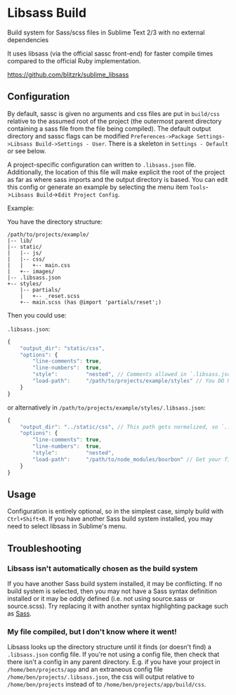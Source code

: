 # Libsass Build

Build system for Sass/scss files in Sublime Text 2/3 with no external dependencies

It uses libsass (via the official sassc front-end) for faster compile times compared to the official Ruby implementation.

https://github.com/blitzrk/sublime_libsass

## Configuration

By default, sassc is given no arguments and css files are put in `build/css` relative to the assumed root of the project (the outermost parent directory containing a sass file from the file being compiled). The default output directory and sassc flags can be modified `Preferences->Package Settings->Libsass Build->Settings - User`. There is a skeleton in `Settings - Default` or see below.

A project-specific configuration can written to `.libsass.json` file. Additionally, the location of this file will make explicit the root of the project as far as where sass imports and the output directory is based. You can edit this config or generate an example by selecting the menu item `Tools`->`Libsass Build`->`Edit Project Config`.

Example:

You have the directory structure:

```
/path/to/projects/example/
|-- lib/
|-- static/
|   |-- js/
|   |-- css/
|   |   +-- main.css
|   +-- images/
|-- .libsass.json
+-- styles/
    |-- partials/
    |   +-- _reset.scss
    +-- main.scss (has @import 'partials/reset';)
```

Then you could use:

`.libsass.json`:

```js
{
	"output_dir": "static/css",
	"options": {
		"line-comments": true,
		"line-numbers":  true,
		"style":         "nested", // Comments allowed in `.libsass.json`, but not `*.sublime-settings`
		"load-path":     "/path/to/projects/example/styles" // You DO NOT need this line
	}
}
```

or alternatively in `/path/to/projects/example/styles/.libsass.json`:

```js
{
	"output_dir": "../static/css", // This path gets normalized, so `..`s get handled
	"options": {
		"line-comments": true,
		"line-numbers":  true,
		"style":         "nested",
		"load-path":     "/path/to/node_modules/bourbon" // Get your fill of bourbon or point to compass!
	}
}
```

## Usage

Configuration is entirely optional, so in the simplest case, simply build with `Ctrl+Shift+B`. If you have another Sass build system installed, you may need to select libsass in Sublime's menu.

## Troubleshooting

### Libsass isn't automatically chosen as the build system

If you have another Sass build system installed, it may be conflicting. If no build system is selected, then you may not have a Sass syntax definition installed or it may be oddly defined (i.e. not using source.sass or source.scss). Try replacing it with another syntax highlighting package such as [Sass](https://github.com/nathos/sass-textmate-bundle).

### My file compiled, but I don't know where it went!

Libsass looks up the directory structure until it finds (or doesn't find) a `.libsass.json` config file. If you're not using a config file, then check that there isn't a config in any parent directory. E.g. if you have your project in `/home/ben/projects/app` and an extraneous config file `/home/ben/projects/.libsass.json`, the css will output relative to `/home/ben/projects` instead of to `/home/ben/projects/app/build/css`.
